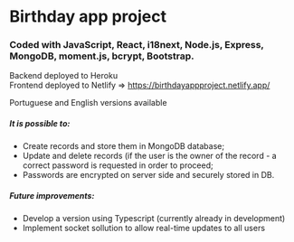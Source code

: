 # Birthday app project

### Coded with JavaScript, React, i18next, Node.js, Express, MongoDB, moment.js, bcrypt, Bootstrap.

Backend deployed to Heroku <br/>
Frontend deployed to Netlify  =>  https://birthdayappproject.netlify.app/

Portuguese and English versions available

##### It is possible to:

* Create records and store them in MongoDB database;
* Update and delete records (if the user is the owner of the record - a correct password is requested in order to proceed;
* Passwords are encrypted on server side and securely stored in DB.

##### Future improvements:
* Develop a version using Typescript (currently already in development)
* Implement socket sollution to allow real-time updates to all users
